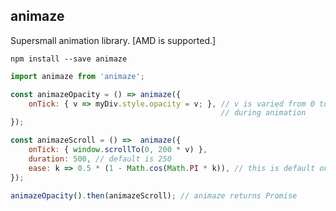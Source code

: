 animaze
-------

Supersmall animation library. [AMD is supported.]

`npm install --save animaze`

```js
import animaze from 'animaze';

const animazeOpacity = () => animaze({
    onTick: { v => myDiv.style.opacity = v; }, // v is varied from 0 to 1
                                               // during animation
});

const animazeScroll = () =>  animaze({
    onTick: { window.scrollTo(0, 200 * v) },
    duration: 500, // default is 250
    ease: k => 0.5 * (1 - Math.cos(Math.PI * k)), // this is default one
});

animazeOpacity().then(animazeScroll); // animaze returns Promise

```
